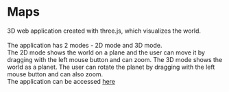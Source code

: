 Maps
====

3D web application created with three.js, which visualizes the world. <br /><br />
The application has 2 modes - 2D mode and 3D mode. <br />
The 2D mode shows the world on a plane and the user can move it by dragging with the left mouse button and can zoom.
The 3D mode shows the world as a planet. The user can rotate the planet by dragging with the left mouse button and can also zoom. <br />
The application can be accessed <a href="http://usimaps.atspace.eu/"> here </a>

